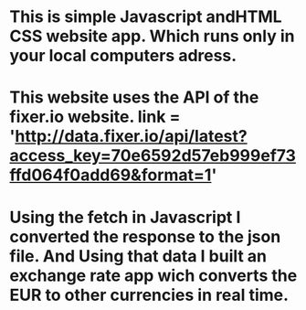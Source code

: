 # This is simple Javascript andHTML CSS website app. Which runs only in your local  computers adress.
# This website uses the API of the fixer.io website. link = 'http://data.fixer.io/api/latest?access_key=70e6592d57eb999ef73ffd064f0add69&format=1'
# Using the fetch in Javascript I converted the response to the json file. And Using that data I built an exchange rate app wich converts the EUR to  other currencies in real time.
